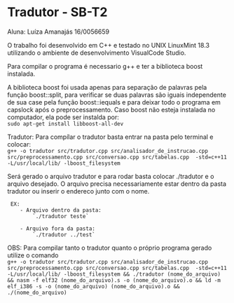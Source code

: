 # Tradutor - SB-T2 

Aluna: 
    Luíza Amanajás 16/0056659

O trabalho foi desenvolvido em C++ e testado no UNIX LinuxMint 18.3 utilizando o ambiente de desenvolvimento VisualCode Studio.

Para compilar o programa é necessario g++ e ter a biblioteca boost instalada.

A biblioteca boost foi usada apenas para separação de palavras pela função boost::split, para verificar se duas palavras são iguais independente de sua case pela função boost::iequals e para deixar todo o programa em capslock após o preprocessamento.
Caso boost não esteja instalada no computador, ela pode ser instalda por:   
    `sudo apt-get install libboost-all-dev` 

Tradutor:
   Para compílar o tradutor basta entrar na pasta pelo terminal e colocar:  
        `g++ -o tradutor src/tradutor.cpp src/analisador_de_instrucao.cpp src/preprocessamento.cpp src/conversao.cpp src/tabelas.cpp  -std=c++11 -L/usr/local/lib/ -lboost_filesystem`

   Será gerado o arquivo tradutor e para rodar basta colocar ./tradutor e o arquivo desejado. O arquivo precisa necessariamente estar dentro da pasta tradutor ou inserir o endereco junto com o nome.   
     
     EX:       
        - Arquivo dentro da pasta:  
            `./tradutor teste`   
            
        - Arquivo fora da pasta:  
            `./tradutor ../test` 

OBS: Para compilar tanto o tradutor quanto o próprio programa gerado utilize o comando   
    `g++ -o tradutor src/tradutor.cpp src/analisador_de_instrucao.cpp src/preprocessamento.cpp src/conversao.cpp src/tabelas.cpp  -std=c++11 -L/usr/local/lib/ -lboost_filesystem && ./tradutor (nome_do_arquivo) && nasm -f elf32 (nome_do_arquivo).s -o (nome_do_arquivo).o && ld -m elf_i386 -s -o (nome_do_arquivo) (nome_do_arquivo).o && ./(nome_do_arquivo)`
